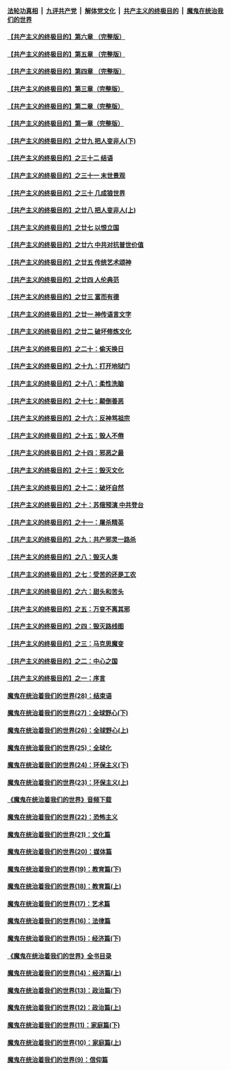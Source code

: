 ####  [法轮功真相](../../../../basic/blob/master/README.md?t=10060026) &nbsp;|&nbsp; [九评共产党](../../../../9ping.md/blob/master/README.md?t=10060026) &nbsp;|&nbsp; [解体党文化](../../../../jtdwh.md/blob/master/README.md?t=10060026)  &nbsp;|&nbsp; [共产主义的终极目的](../../../../gczydzjmd.md/blob/master/README.md?t=10060026) &nbsp;|&nbsp; [魔鬼在统治我们的世界](../../../../mgztzwmdsj.md/blob/master/README.md?t=10060026) 

#### [【共产主义的终极目的】第六章 （完整版）](../pages/nsc422/n11428913.md?t=10060026) 

#### [【共产主义的终极目的】第五章 （完整版）](../pages/nsc422/n11428912.md?t=10060026) 

#### [【共产主义的终极目的】第四章 （完整版）](../pages/nsc422/n11428907.md?t=10060026) 

#### [【共产主义的终极目的】第三章（完整版）](../pages/nsc422/n11428848.md?t=10060026) 

#### [【共产主义的终极目的】第二章（完整版）](../pages/nsc422/n11428831.md?t=10060026) 

#### [【共产主义的终极目的】第一章（完整版）](../pages/nsc422/n11417651.md?t=10060026) 

#### [【共产主义的终极目的】之廿九 把人变非人(下)](../pages/nsc422/n11344140.md?t=10060026) 

#### [【共产主义的终极目的】之三十二 结语](../pages/nsc422/n11360535.md?t=10060026) 

#### [【共产主义的终极目的】之三十一 末世景观](../pages/nsc422/n11351129.md?t=10060026) 

#### [【共产主义的终极目的】之三十 几成狼世界](../pages/nsc422/n11348280.md?t=10060026) 

#### [【共产主义的终极目的】之廿八 把人变非人(上)](../pages/nsc422/n11340492.md?t=10060026) 

#### [【共产主义的终极目的】之廿七 以恨立国](../pages/nsc422/n11336944.md?t=10060026) 

#### [【共产主义的终极目的】之廿六 中共对抗普世价值](../pages/nsc422/n11324785.md?t=10060026) 

#### [【共产主义的终极目的】之廿五 传统艺术颂神](../pages/nsc422/n11296396.md?t=10060026) 

#### [【共产主义的终极目的】之廿四 人伦典范](../pages/nsc422/n11296397.md?t=10060026) 

#### [【共产主义的终极目的】之廿三 富而有德](../pages/nsc422/n11283598.md?t=10060026) 

#### [【共产主义的终极目的】之廿一 神传语言文字](../pages/nsc422/n11263265.md?t=10060026) 

#### [【共产主义的终极目的】之廿二 破坏修炼文化](../pages/nsc422/n11245728.md?t=10060026) 

#### [【共产主义的终极目的】之二十：偷天换日](../pages/nsc422/n11238846.md?t=10060026) 

#### [【共产主义的终极目的】之十九：打开地狱门](../pages/nsc422/n11206376.md?t=10060026) 

#### [【共产主义的终极目的】之十八：柔性洗脑](../pages/nsc422/n11199994.md?t=10060026) 

#### [【共产主义的终极目的】之十七：颠倒善恶](../pages/nsc422/n11179782.md?t=10060026) 

#### [【共产主义的终极目的】之十六：反神骂祖宗](../pages/nsc422/n11166798.md?t=10060026) 

#### [【共产主义的终极目的】之十五：毁人不倦](../pages/nsc422/n11166792.md?t=10060026) 

#### [【共产主义的终极目的】之十四：邪恶之最](../pages/nsc422/n11150249.md?t=10060026) 

#### [【共产主义的终极目的】之十三：毁灭文化](../pages/nsc422/n11135227.md?t=10060026) 

#### [【共产主义的终极目的】之十二：破坏自然](../pages/nsc422/n11135214.md?t=10060026) 

#### [【共产主义的终极目的】之十：苏俄预演 中共登台](../pages/nsc422/n11118424.md?t=10060026) 

#### [【共产主义的终极目的】之十一：屠杀精英](../pages/nsc422/n11118442.md?t=10060026) 

#### [【共产主义的终极目的】之九：共产邪灵一路杀](../pages/nsc422/n11114139.md?t=10060026) 

#### [【共产主义的终极目的】之八：毁灭人类](../pages/nsc422/n11108503.md?t=10060026) 

#### [【共产主义的终极目的】之七：受苦的还是工农](../pages/nsc422/n11101809.md?t=10060026) 

#### [【共产主义的终极目的】之六：甜头和苦头](../pages/nsc422/n11096971.md?t=10060026) 

#### [【共产主义的终极目的】之五：万变不离其邪](../pages/nsc422/n11091285.md?t=10060026) 

#### [【共产主义的终极目的】之四：毁灭路线图](../pages/nsc422/n11086284.md?t=10060026) 

#### [【共产主义的终极目的】之三：马克思魔变](../pages/nsc422/n11061941.md?t=10060026) 

#### [【共产主义的终极目的】之二：中心之国](../pages/nsc422/n11047728.md?t=10060026) 

#### [【共产主义的终极目的】之一：序言](../pages/nsc422/n11086077.md?t=10060026) 

#### [魔鬼在统治着我们的世界(28)：结束语](../pages/nsc422/n10936246.md?t=10060026) 

#### [魔鬼在统治着我们的世界(27)：全球野心(下)](../pages/nsc422/n10928319.md?t=10060026) 

#### [魔鬼在统治着我们的世界(26)：全球野心(上)](../pages/nsc422/n10900318.md?t=10060026) 

#### [魔鬼在统治着我们的世界(25)：全球化](../pages/nsc422/n10788205.md?t=10060026) 

#### [魔鬼在统治着我们的世界(24)：环保主义(下)](../pages/nsc422/n10695307.md?t=10060026) 

#### [魔鬼在统治着我们的世界(23)：环保主义(上)](../pages/nsc422/n10688613.md?t=10060026) 

#### [《魔鬼在统治着我们的世界》音频下载](../pages/nsc422/n10635553.md?t=10060026) 

#### [魔鬼在统治着我们的世界(22)：恐怖主义](../pages/nsc422/n10614727.md?t=10060026) 

#### [魔鬼在统治着我们的世界(21)：文化篇](../pages/nsc422/n10597706.md?t=10060026) 

#### [魔鬼在统治着我们的世界(20)：媒体篇](../pages/nsc422/n10586579.md?t=10060026) 

#### [魔鬼在统治着我们的世界(19)：教育篇(下)](../pages/nsc422/n10564808.md?t=10060026) 

#### [魔鬼在统治着我们的世界(18)：教育篇(上)](../pages/nsc422/n10526970.md?t=10060026) 

#### [魔鬼在统治着我们的世界(17)：艺术篇](../pages/nsc422/n10499093.md?t=10060026) 

#### [魔鬼在统治着我们的世界(16)：法律篇](../pages/nsc422/n10485969.md?t=10060026) 

#### [魔鬼在统治着我们的世界(15)：经济篇(下)](../pages/nsc422/n10469975.md?t=10060026) 

#### [《魔鬼在统治着我们的世界》全书目录](../pages/nsc422/n10464261.md?t=10060026) 

#### [魔鬼在统治着我们的世界(14)：经济篇(上)](../pages/nsc422/n10457370.md?t=10060026) 

#### [魔鬼在统治着我们的世界(13)：政治篇(下)](../pages/nsc422/n10448270.md?t=10060026) 

#### [魔鬼在统治着我们的世界(12)：政治篇(上)](../pages/nsc422/n10444576.md?t=10060026) 

#### [魔鬼在统治着我们的世界(11)：家庭篇(下)](../pages/nsc422/n10440961.md?t=10060026) 

#### [魔鬼在统治着我们的世界(10)：家庭篇(上)](../pages/nsc422/n10435448.md?t=10060026) 

#### [魔鬼在统治着我们的世界(9)：信仰篇](../pages/nsc422/n10432159.md?t=10060026) 

